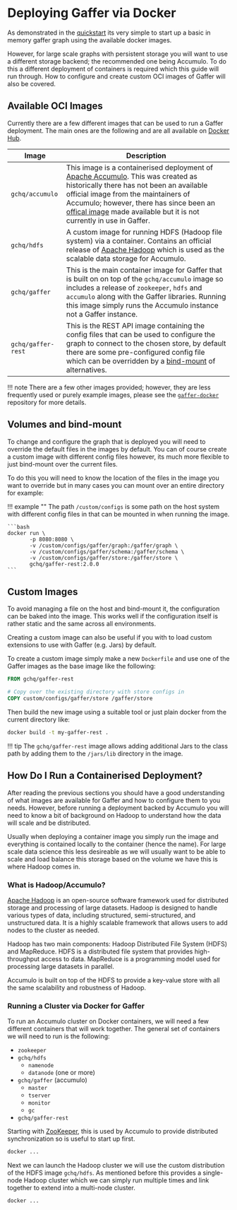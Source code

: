 # Deploying Gaffer via Docker

As demonstrated in the [quickstart](./quickstart.md) its very simple to start up
a basic in memory gaffer graph using the available docker images.

However, for large scale graphs with persistent storage you will want to use a
different storage backend; the recommended one being Accumulo. To do this a
different deployment of containers is required which this guide will run
through. How to configure and create custom OCI images of Gaffer will also be
covered.

## Available OCI Images

Currently there are a few different images that can be used to run a Gaffer
deployment. The main ones are the following and are all available on [Docker Hub](https://hub.docker.com/u/gchq).

| Image | Description |
| ----- | ----------- |
| `gchq/accumulo` | This image is a containerised deployment of [Apache Accumulo](https://accumulo.apache.org/). This was created as historically there has not been an available official image from the maintainers of Accumulo; however, there has since been an [offical image](https://github.com/apache/accumulo-docker) made available but it is not currently in use in Gaffer. |
| `gchq/hdfs` | A custom image for running HDFS (Hadoop file system) via a container. Contains an official release of [Apache Hadoop](https://hadoop.apache.org/) which is used as the scalable data storage for Accumulo. |
| `gchq/gaffer` | This is the main container image for Gaffer that is built on on top of the `gchq/accumulo` image so includes a release of `zookeeper`, `hdfs` and `accumulo` along with the Gaffer libraries. Running this image simply runs the Accumulo instance not a Gaffer instance. |
| `gchq/gaffer-rest` | This is the REST API image containing the config files that can be used to configure the graph to connect to the chosen store, by default there are some pre-configured config file which can be overridden by a [bind-mount](#volumes-and-bind-mount) of alternatives. |

!!! note
    There are a few other images provided; however, they are less frequently
    used or purely example images, please see the [`gaffer-docker`](https://github.com/gchq/gaffer-docker/tree/develop/docker)
    repository for more details.

## Volumes and bind-mount

To change and configure the graph that is deployed you will need to override
the default files in the images by default. You can of course create a custom
image with different config files however, its much more flexible to just
bind-mount over the current files.

To do this you will need to know the location of the files in the image you
want to override but in many cases you can mount over an entire directory
for example:

!!! example ""
    The path `/custom/configs` is some path on the host system with different
    config files in that can be mounted in when running the image.

    ```bash
    docker run \
           -p 8080:8080 \
           -v /custom/configs/gaffer/graph:/gaffer/graph \
           -v /custom/configs/gaffer/schema:/gaffer/schema \
           -v /custom/configs/gaffer/store:/gaffer/store \
           gchq/gaffer-rest:2.0.0
    ```

## Custom Images

To avoid managing a file on the host and bind-mount it, the configuration can be
baked into the image. This works well if the configuration itself is rather
static and the same across all environments.

Creating a custom image can also be useful if you with to load custom extensions
to use with Gaffer (e.g. Jars) by default.

To create a custom image simply make a new `Dockerfile` and use one of the Gaffer
images as the base image like the following:

```dockerfile
FROM gchq/gaffer-rest

# Copy over the existing directory with store configs in
COPY custom/configs/gaffer/store /gaffer/store
```

Then build the new image using a suitable tool or just plain docker from the
current directory like:

```bash
docker build -t my-gaffer-rest .
```

!!! tip
    The `gchq/gaffer-rest` image allows adding additional Jars to the class path
    by adding them to the `/jars/lib` directory in the image.

## How Do I Run a Containerised Deployment?

After reading the previous sections you should have a good understanding of what
images are available for Gaffer and how to configure them to you needs. However,
before running a deployment backed by Accumulo you will need to know a bit of
background on Hadoop to understand how the data will scale and be distributed.

Usually when deploying a container image you simply run the image and everything
is contained locally to the container (hence the name). For large scale data
science this less desireable as we will usually want to be able to scale and
load balance this storage based on the volume we have this is where Hadoop comes
in.

### What is Hadoop/Accumulo?

[Apache Hadoop](https://hadoop.apache.org/) is an open-source software framework
used for distributed storage and processing of large datasets. Hadoop is
designed to handle various types of data, including structured, semi-structured,
and unstructured data. It is a highly scalable framework that allows users to
add nodes to the cluster as needed.

Hadoop has two main components: Hadoop Distributed File System (HDFS) and
MapReduce. HDFS is a distributed file system that provides high-throughput
access to data. MapReduce is a programming model used for processing large
datasets in parallel.

Accumulo is built on top of the HDFS to provide a key-value store with all the
same scalability and robustness of Hadoop.

### Running a Cluster via Docker for Gaffer

To run an Accumulo cluster on Docker containers, we will need a few different
containers that will work together. The general set of containers we will need
to run is the following:

- `zookeeper`
- `gchq/hdfs`
    - `namenode`
    - `datanode` (one or more)
- `gchq/gaffer` (accumulo)
    - `master`
    - `tserver`
    - `monitor`
    - `gc`
- `gchq/gaffer-rest`

Starting with [ZooKeeper](https://zookeeper.apache.org/), this is used by
Accumulo to provide distributed synchronization so is useful to start up first.

```bash
docker ...
```

Next we can launch the Hadoop cluster we will use the custom distribution of the
HDFS image `gchq/hdfs`. As mentioned before this provides a single-node Hadoop
cluster which we can simply run multiple times and link together to extend into
a multi-node cluster.

```bash
docker ...
```
